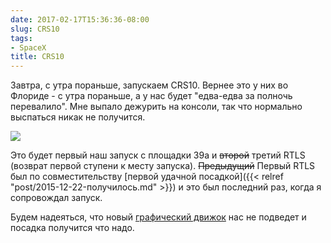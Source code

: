 ```yaml
---
date: 2017-02-17T15:36:36-08:00
slug: CRS10
tags:
- SpaceX
title: CRS10
---
```


Завтра, с утра пораньше, запускаем CRS10. Вернее это у них во Флориде - с утра
пораньше, а у нас будет "едва-едва за полночь перевалило". Мне выпало дежурить
на консоли, так что нормально выспаться никак не получится.

![](/2017/02/crs10_mission_patch.png)

Это будет первый наш запуск с площадки 39a и ~~второй~~ третий RTLS (возврат первой ступени
к месту запуска). ~~Предыдущий~~ Первый RTLS был по совместительству [первой удачной
посадкой]({{< relref "post/2015-12-22-получилось.md" >}}) и это был последний
раз, когда я сопровождал запуск.

Будем надеяться, что новый [графический движок](https://twitter.com/elonmusk/status/832480331496185857)
нас не подведет и посадка получится что надо.

<!--more-->
